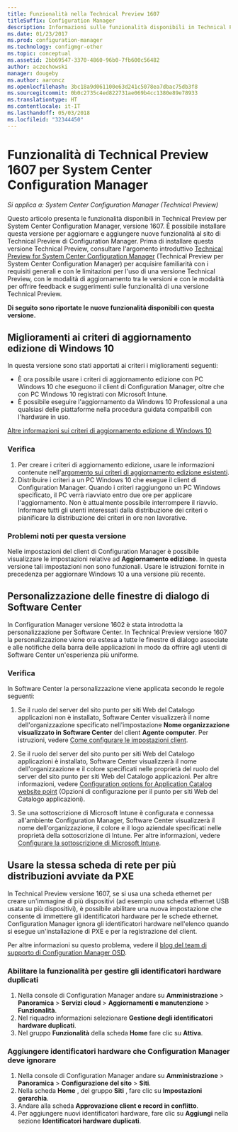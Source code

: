 ```yaml
---
title: Funzionalità nella Technical Preview 1607
titleSuffix: Configuration Manager
description: Informazioni sulle funzionalità disponibili in Technical Preview per System Center Configuration Manager, versione 1607.
ms.date: 01/23/2017
ms.prod: configuration-manager
ms.technology: configmgr-other
ms.topic: conceptual
ms.assetid: 2bb69547-3370-4860-96b0-7fb600c56482
author: aczechowski
manager: dougeby
ms.author: aaroncz
ms.openlocfilehash: 3bc18a9d061100e63d241c5078ea7dbac75db3f8
ms.sourcegitcommit: 0b0c2735c4ed822731ae069b4cc1380e89e78933
ms.translationtype: HT
ms.contentlocale: it-IT
ms.lasthandoff: 05/03/2018
ms.locfileid: "32344450"
---
```

# <a name="capabilities-in-technical-preview-1607-for-system-center-configuration-manager"></a>Funzionalità di Technical Preview 1607 per System Center Configuration Manager

*Si applica a: System Center Configuration Manager (Technical Preview)*

Questo articolo presenta le funzionalità disponibili in Technical Preview per System Center Configuration Manager, versione 1607. È possibile installare questa versione per aggiornare e aggiungere nuove funzionalità al sito di Technical Preview di Configuration Manager.      Prima di installare questa versione Technical Preview, consultare l'argomento introduttivo [Technical Preview for System Center Configuration Manager](../../core/get-started/technical-preview.md) (Technical Preview per System Center Configuration Manager) per acquisire familiarità con i requisiti generali e con le limitazioni per l'uso di una versione Technical Preview, con le modalità di aggiornamento tra le versioni e con le modalità per offrire feedback e suggerimenti sulle funzionalità di una versione Technical Preview.    


**Di seguito sono riportate le nuove funzionalità disponibili con questa versione.**  

## <a name="dmp_edition"></a>Miglioramenti ai criteri di aggiornamento edizione di Windows 10

In questa versione sono stati apportati ai criteri i miglioramenti seguenti:

* È ora possibile usare i criteri di aggiornamento edizione con PC Windows 10 che eseguono il client di Configuration Manager, oltre che con PC Windows 10 registrati con Microsoft Intune.
* È possibile eseguire l'aggiornamento da Windows 10 Professional a una qualsiasi delle piattaforme nella procedura guidata compatibili con l'hardware in uso.

[Altre informazioni sui criteri di aggiornamento edizione di Windows 10](/sccm/compliance/deploy-use/upgrade-windows-version)

### <a name="try-it-out"></a>Verifica

1. Per creare i criteri di aggiornamento edizione, usare le informazioni contenute nell'[argomento sui criteri di aggiornamento edizione esistenti](/sccm/compliance/deploy-use/upgrade-windows-version).
2. Distribuire i criteri a un PC Windows 10 che esegue il client di Configuration Manager.
Quando i criteri raggiungono un PC Windows specificato, il PC verrà riavviato entro due ore per applicare l'aggiornamento. Non è attualmente possibile interrompere il riavvio. Informare tutti gli utenti interessati dalla distribuzione dei criteri o pianificare la distribuzione dei criteri in ore non lavorative.

### <a name="known-issue-with-this-release"></a>Problemi noti per questa versione
Nelle impostazioni del client di Configuration Manager è possibile visualizzare le impostazioni relative ad **Aggiornamento edizione**. In questa versione tali impostazioni non sono funzionali. Usare le istruzioni fornite in precedenza per aggiornare Windows 10 a una versione più recente.

## <a name="customizable-branding-for-software-center-dialogs"></a>Personalizzazione delle finestre di dialogo di Software Center

In Configuration Manager versione 1602 è stata introdotta la personalizzazione per Software Center. In Technical Preview versione 1607 la personalizzazione viene ora estesa a tutte le finestre di dialogo associate e alle notifiche della barra delle applicazioni in modo da offrire agli utenti di Software Center un'esperienza più uniforme.

### <a name="try-it-out"></a>Verifica

In Software Center la personalizzazione viene applicata secondo le regole seguenti:

1. Se il ruolo del server del sito punto per siti Web del Catalogo applicazioni non è installato, Software Center visualizzerà il nome dell'organizzazione specificato nell'impostazione **Nome organizzazione visualizzato in Software Center** del client **Agente computer**. Per istruzioni, vedere [Come configurare le impostazioni client](../../core/clients/deploy/configure-client-settings.md).

2. Se il ruolo del server del sito punto per siti Web del Catalogo applicazioni è installato, Software Center visualizzerà il nome dell'organizzazione e il colore specificati nelle proprietà del ruolo del server del sito punto per siti Web del Catalogo applicazioni. Per altre informazioni, vedere [Configuration options for Application Catalog website point](../../core/servers/deploy/configure/configuration-options-for-site-system-roles.md#BKMK_ApplicationCatalog_Website) (Opzioni di configurazione per il punto per siti Web del Catalogo applicazioni).

3. Se una sottoscrizione di Microsoft Intune è configurata e connessa all'ambiente Configuration Manager, Software Center visualizzerà il nome dell'organizzazione, il colore e il logo aziendale specificati nelle proprietà della sottoscrizione di Intune. Per altre informazioni, vedere [Configurare la sottoscrizione di Microsoft Intune](/mdm/deploy-use/configure-intune-subscription).

## <a name="use-the-same-network-adapter-for-multiple-pxe-initiated-deployments"></a>Usare la stessa scheda di rete per più distribuzioni avviate da PXE
In Technical Preview versione 1607, se si usa una scheda ethernet per creare un'immagine di più dispositivi (ad esempio una scheda ethernet USB usata su più dispositivi), è possibile abilitare una nuova impostazione che consente di immettere gli identificatori hardware per le schede ethernet. Configuration Manager ignora gli identificatori hardware nell'elenco quando si esegue un'installazione di PXE e per la registrazione del client.

Per altre informazioni su questo problema, vedere il [blog del team di supporto di Configuration Manager OSD](https://blogs.technet.microsoft.com/system_center_configuration_manager_operating_system_deployment_support_blog/2015/08/27/reusing-the-same-nic-for-multiple-pxe-initiated-deployments-in-system-center-configuration-manger-osd/).  

### <a name="enable-the-feature-to-manage-duplicate-hardware-identifiers"></a>Abilitare la funzionalità per gestire gli identificatori hardware duplicati  
1. Nella console di Configuration Manager andare su **Amministrazione** > **Panoramica** > **Servizi cloud** > **Aggiornamenti e manutenzione** > **Funzionalità**.
2. Nel riquadro informazioni selezionare **Gestione degli identificatori hardware duplicati**.
3. Nel gruppo **Funzionalità** della scheda **Home** fare clic su **Attiva**.

### <a name="add-hardware-identifiers-for-configuration-manager-to-ignore"></a>Aggiungere identificatori hardware che Configuration Manager deve ignorare  
1. Nella console di Configuration Manager andare su **Amministrazione** > **Panoramica** > **Configurazione del sito** > **Siti**.
2. Nella scheda **Home** , del gruppo **Siti** , fare clic su **Impostazioni gerarchia**.
3. Andare alla scheda **Approvazione client e record in conflitto**.
4. Per aggiungere nuovi identificatori hardware, fare clic su **Aggiungi** nella sezione **Identificatori hardware duplicati**.
